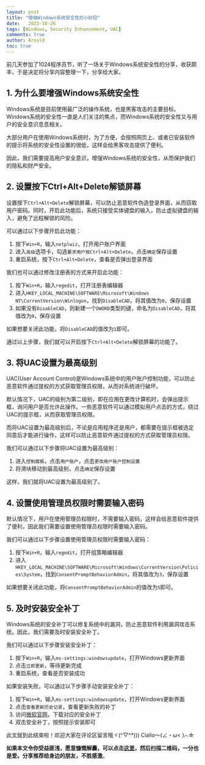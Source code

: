 ```yaml
---
layout: post
title: "增强Windows系统安全性的小妙招"
date:   2023-10-26
tags: [Windows, Security Enhancement, UAC]
comments: true
author: Arnold
toc: true
---
```


前几天参加了1024程序员节，听了一场关于Windows系统安全性的分享，收获颇丰，于是决定将分享内容整理一下，分享给大家。

<!-- more -->

## 1. 为什么要增强Windows系统安全性
Windows系统是目前使用最广泛的操作系统，也是黑客攻击的主要目标。Windows系统的安全性一直是人们关注的焦点，而Windows系统的安全性又与用户的安全意识息息相关。

大部分用户在使用Windows系统时，为了方便，会按照网页上、或者已安装软件的提示将系统的安全性设置的很低，这样会给黑客攻击提供了便利。

因此，我们需要提高用户安全意识，增强Windows系统的安全性，从而保护我们的隐私和财产安全。

## 2. 设置按下Ctrl+Alt+Delete解锁屏幕
设置按下`Ctrl+Alt+Delete`解锁屏幕，可以防止恶意软件伪造登录界面，从而窃取用户密码。同时，开启此功能后，系统只接受实体键盘的输入，防止虚拟键盘的输入，避免了远程解锁的风险。

可以通过以下步骤开启此功能：
1. 按下`Win+R`，输入`netplwiz`，打开用户账户界面
2. 进入`高级`选项卡，勾选`要求用户按Ctrl+Alt+Delete`，点击`确定`保存设置
3. 重启系统，按下`Ctrl+Alt+Delete`，查看是否弹出登录界面

我们也可以通过修改注册表的方式来开启此功能：
1. 按下`Win+R`，输入`regedit`，打开注册表编辑器
2. 进入`HKEY_LOCAL_MACHINE\SOFTWARE\Microsoft\Windows NT\CurrentVersion\Winlogon`，找到`DisableCAD`，将其值改为`0`，保存设置
3. 如果没有`DisableCAD`，则新建一个`DWORD`类型的键，命名为`DisableCAD`，将其值改为`0`，保存设置

如果想要关闭此功能，将`DisableCAD`的值改为`1`即可。

通过以上步骤，我们就可以开启按下`Ctrl+Alt+Delete`解锁屏幕的功能了。

## 3. 将UAC设置为最高级别
UAC(User Account Control)是Windows系统中的用户账户控制功能，可以防止恶意软件通过提权的方式获取管理员权限，从而对系统进行破坏。

默认情况下，UAC的级别为第二级别，即在应用在更改计算机时，会弹出提示框，询问用户是否允许此操作。一些恶意软件可以通过模拟用户点击的方式，绕过UAC的提示框，从而获取管理员权限。

而将UAC设置为最高级别后，不论是应用程序还是用户，都需要在提示框被选定同意后才能进行操作，这样可以防止恶意软件通过提权的方式获取管理员权限。

我们可以通过以下步骤将UAC设置为最高级别：
1. 进入`控制面板`，点击`用户账户`，点击`更改用户账户控制设置`
2. 将滑块移动到最高级别，点击`确定`保存设置

这样，我们就将UAC设置为最高级别了。

## 4. 设置使用管理员权限时需要输入密码
默认情况下，用户在使用管理员权限时，不需要输入密码，这样会给恶意软件提供了便利，因此我们需要设置使用管理员权限时需要输入密码。

我们可以通过以下步骤设置使用管理员权限时需要输入密码：
1. 按下`Win+R`，输入`regedit`，打开组策略编辑器
2. 进入`HKEY_LOCAL_MACHINE\SOFTWARE\Microsoft\Windows\CurrentVersion\Policies\System`，找到`ConsentPromptBehaviorAdmin`，将其值改为`3`，保存设置

如果想要关闭此功能，将`ConsentPromptBehaviorAdmin`的值改为`5`即可。

## 5. 及时安装安全补丁
Windows系统的安全补丁可以修复系统中的漏洞，防止恶意软件利用漏洞攻击系统。因此，我们需要及时安装安全补丁。

我们可以通过以下步骤安装安全补丁：
1. 按下`Win+R`，输入`ms-settings:windowsupdate`，打开Windows更新界面
2. 点击`立即更新`，等待更新完成
3. 重启系统，查看是否安装成功

如果安装失败，可以通过以下步骤手动安装安全补丁：
 1. 按下`Win+R`，输入`ms-settings:windowsupdate`，打开Windows更新界面
 2. 点击`查看更新历史记录`，查看更新失败的补丁
 3. 访问[微软官网](https://www.microsoft.com/zh-cn/download/windows.aspx)，下载对应的安全补丁
 4. 双击安全补丁，按照提示安装即可


此文就到此结束啦！欢迎大家在评论区留言哦ヾ(^▽^*)))
Ciallo～(∠・ω< )⌒☆

**如果本文令你受益匪浅，愿意慷慨解囊，可以点击[这里](https://dotponder.github.io/likes/)，然后扫描二维码，一分也是爱。分享推荐给身边的朋友，不胜感激**。